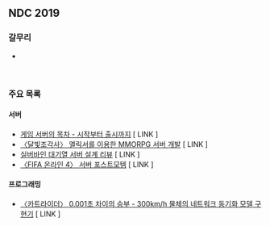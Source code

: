 ## NDC 2019

### 갈무리
- 

<br>

### 주요 목록
#### 서버
- [게임 서버의 목차 - 시작부터 출시까지](http://ndcreplay.nexon.com/NDC2019/sessions/NDC2019_0051.html) [ LINK ]
- [〈달빛조각사〉 엘릭서를 이용한 MMORPG 서버 개발](http://ndcreplay.nexon.com/NDC2019/sessions/NDC2019_0022.html) [ LINK ]
- [실버바인 대기열 서버 설계 리뷰](http://ndcreplay.nexon.com/NDC2019/sessions/NDC2019_0069.html) [ LINK ]
- [〈FIFA 온라인 4〉 서버 포스트모템](http://ndcreplay.nexon.com/NDC2019/sessions/NDC2019_0058.html) [ LINK ]

#### 프로그래밍
- [〈카트라이더〉 0.001초 차이의 승부 - 300km/h 물체의 네트워크 동기화 모델 구현기](http://ndcreplay.nexon.com/NDC2019/sessions/NDC2019_0002.html) [ LINK ]
